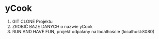 # yCook

1. GIT CLONE Projektu
1. ZROBIĆ BAZE DANYCH o nazwie yCook
2. RUN AND HAVE FUN, projekt odpalany na localhoście (localhost:8080)



